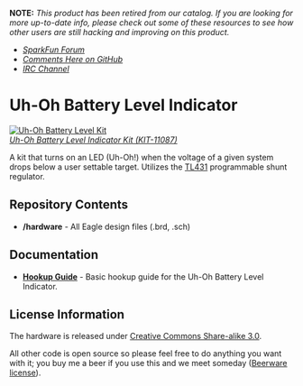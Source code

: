 **NOTE:** *This product has been retired from our catalog. If you are looking for more up-to-date info, please check out some of these resources to see how other users are still hacking and improving on this product.*

* *[SparkFun Forum](https://forum.sparkfun.com/)*
* *[Comments Here on GitHub](https://github.com/sparkfun/Uh-Oh_Battery_Indicator/issues)*
* *[IRC Channel](https://www.sparkfun.com/news/263)*

Uh-Oh Battery Level Indicator
==================

[![Uh-Oh Battery Level Kit](https://dlnmh9ip6v2uc.cloudfront.net//images/products/1/1/0/8/7/11087-03.jpg)  
*Uh-Oh Battery Level Indicator Kit (KIT-11087)*](https://www.sparkfun.com/products/11087)

A kit that turns on an LED (Uh-Oh!) when the voltage of a given system drops below a user settable target. Utilizes the [TL431](https://www.sparkfun.com/products/11078) programmable shunt regulator.

Repository Contents
-------------------
* **/hardware** - All Eagle design files (.brd, .sch)

Documentation
--------------
* **[Hookup Guide](https://learn.sparkfun.com/tutorials/uh-oh-battery-level-indicator-hookup-guide)** - Basic hookup guide for the Uh-Oh Battery Level Indicator.

License Information
-------------------

The hardware is released under [Creative Commons Share-alike 3.0](http://creativecommons.org/licenses/by-sa/3.0/).  

All other code is open source so please feel free to do anything you want with it; you buy me a beer if you use this and we meet someday ([Beerware license](http://en.wikipedia.org/wiki/Beerware)).
